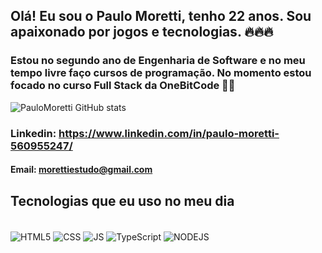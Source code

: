 ## Olá! Eu sou o Paulo Moretti, tenho 22 anos. Sou apaixonado por jogos e tecnologias.  🔥🔥🔥
### Estou no segundo ano de Engenharia de Software e no meu tempo livre faço cursos de programação. No momento estou focado no curso Full Stack da OneBitCode 🚀🚀
![PauloMoretti GitHub stats](https://github-readme-stats.vercel.app/api?username=PauloMoretti&show_icons=true&theme=radical)
### Linkedin: https://www.linkedin.com/in/paulo-moretti-560955247/
#### Email: morettiestudo@gmail.com

## Tecnologias que eu uso no meu dia
<div style="display: inline_block"> <br/>
  <img align="center" alt="HTML5" src="https://img.shields.io/badge/HTML5-E34F26?style=for-the-badge&logo=html5&logoColor=white"/>
  <img align="center" alt="CSS" src="https://img.shields.io/badge/CSS3-1572B6?style=for-the-badge&logo=css3&logoColor=white"/>
  <img align="center" alt="JS" src="https://img.shields.io/badge/JavaScript-323330?style=for-the-badge&logo=javascript&logoColor=F7DF1E"/>
  <img align="center" alt="TypeScript" src="https://img.shields.io/badge/TypeScript-007ACC?style=for-the-badge&logo=typescript&logoColor=white"/>
  <img align="center" alt="NODEJS" src="https://img.shields.io/badge/Node.js-43853D?style=for-the-badge&logo=node.js&logoColor=white"/>
</div>



